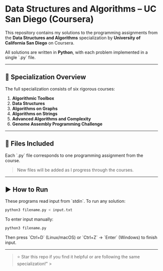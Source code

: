 # Data Structures and Algorithms – UC San Diego (Coursera)

This repository contains my solutions to the programming assignments from the **Data Structures and Algorithms** specialization by **University of California San Diego** on Coursera.

All solutions are written in **Python**, with each problem implemented in a single \`.py\` file.

---

## 📘 Specialization Overview

The full specialization consists of six rigorous courses:

1. **Algorithmic Toolbox**
2. **Data Structures**
3. **Algorithms on Graphs**
4. **Algorithms on Strings**
5. **Advanced Algorithms and Complexity**
6. **Genome Assembly Programming Challenge**

---

## 📁 Files Included

Each \`.py\` file corresponds to one programming assignment from the course.

> New files will be added as I progress through the courses.

---

## ▶️ How to Run

These programs read input from \`stdin\`. To run any solution:

```bash
python3 filename.py < input.txt
```

To enter input manually:

```bash
python3 filename.py
```

Then press \`Ctrl+D\` (Linux/macOS) or \`Ctrl+Z\` → \`Enter\` (Windows) to finish input.

---

> ⭐ Star this repo if you find it helpful or are following the same specialization!" > 
